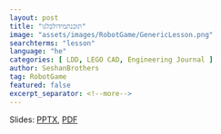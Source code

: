 ```yaml
---
layout: post
title: "תוכנתמידולבלגו"
image: "assets/images/RobotGame/GenericLesson.png"
searchterms: "lesson"
language: "he"
categories: [ LDD, LEGO CAD, Engineering Journal ]
author: SeshanBrothers
tag: RobotGame
featured: false
excerpt_separator: <!--more-->
---
```




Slides: 
<a href="/he/RobotGame/files/LEGOCAD.pptx">PPTX</a>, 
<a href="/he/RobotGame/files/LEGOCAD.pdf">PDF </a>

<!--more-->
